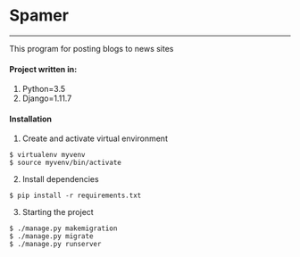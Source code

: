 # Spamer 
<hr>
This program for posting blogs to news sites

#### Project written in:
1) Python=3.5 
2) Django=1.11.7

#### Installation
1) Create and activate virtual environment

```
$ virtualenv myvenv
$ source myvenv/bin/activate
```

2) Install dependencies
```
$ pip install -r requirements.txt
```

3) Starting the project
```
$ ./manage.py makemigration
$ ./manage.py migrate
$ ./manage.py runserver
```
